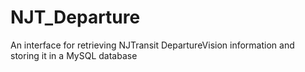 # NJT_Departure
An interface for retrieving NJTransit DepartureVision information and storing it in a MySQL database
